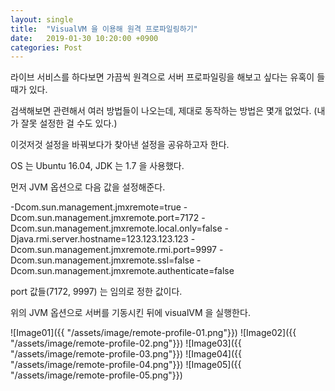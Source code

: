 ```yaml
---
layout: single
title:  "VisualVM 을 이용해 원격 프로파일링하기"
date:   2019-01-30 10:20:00 +0900
categories: Post
---
```


라이브 서비스를 하다보면 가끔씩 원격으로 서버 프로파일링을 해보고 싶다는 유혹이 들때가 있다.

검색해보면 관련해서 여러 방법들이 나오는데, 제대로 동작하는 방법은 몇개 없었다. (내가 잘못 설정한 걸 수도 있다.)

이것저것 설정을 바꿔보다가 찾아낸 설정을 공유하고자 한다.

OS 는 Ubuntu 16.04, JDK 는 1.7 을 사용했다.

먼저 JVM 옵션으로 다음 값을 설정해준다.

-Dcom.sun.management.jmxremote=true -Dcom.sun.management.jmxremote.port=7172
-Dcom.sun.management.jmxremote.local.only=false -Djava.rmi.server.hostname=123.123.123.123
-Dcom.sun.management.jmxremote.rmi.port=9997
-Dcom.sun.management.jmxremote.ssl=false -Dcom.sun.management.jmxremote.authenticate=false

port 값들(7172, 9997) 는 임의로 정한 값이다.

위의 JVM 옵션으로 서버를 기동시킨 뒤에 visualVM 을 실행한다.


![Image01]({{ "/assets/image/remote-profile-01.png"}})
![Image02]({{ "/assets/image/remote-profile-02.png"}})
![Image03]({{ "/assets/image/remote-profile-03.png"}})
![Image04]({{ "/assets/image/remote-profile-04.png"}})
![Image05]({{ "/assets/image/remote-profile-05.png"}})